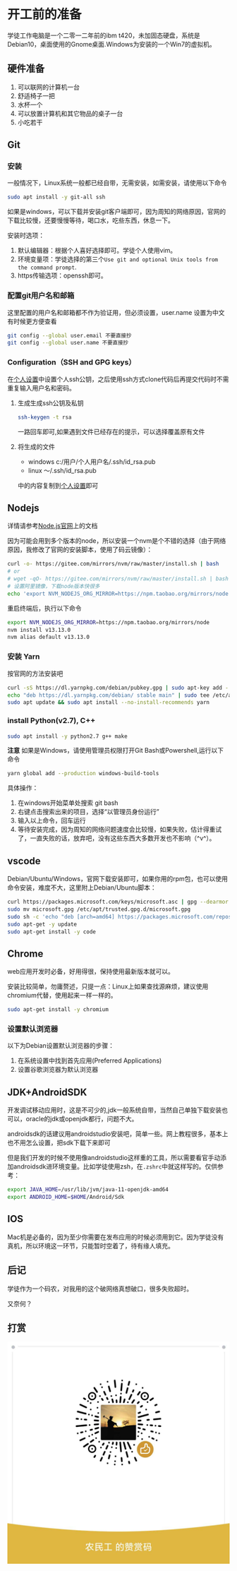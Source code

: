 # 开工前的准备

学徒工作电脑是一个二零一二年前的ibm t420，未加固态硬盘，系统是Debian10，桌面使用的Gnome桌面.Windows为安装的一个Win7的虚拟机。

## 硬件准备

1. 可以联网的计算机一台
1. 舒适椅子一把
1. 水杯一个
1. 可以放置计算机和其它物品的桌子一台
1. 小吃若干

## Git

### 安装

一般情况下，Linux系统一般都已经自带，无需安装，如需安装，请使用以下命令

```sh
sudo apt install -y git-all ssh
```

如果是windows，可以下载并安装git客户端即可，因为周知的网络原因，官网的下载比较慢，还要慢慢等待，喝口水，吃些东西，休息一下。

安装时选项：

1. 默认编辑器：根据个人喜好选择即可。学徒个人使用vim。
1. 环境变量项：学徒选择的第三个`Use git and optional Unix tools from the command prompt`.
1. https传输选项：openssh即可。

### 配置git用户名和邮箱

这里配置的用户名和邮箱都不作为验证用，但必须设置，user.name 设置为中文有时候更方便查看

```sh
git config --global user.email 不要直接抄
git config --global user.name 不要直接抄
```

### Configuration（SSH and GPG keys）

在[个人设置](https://github.com/settings/keys)中设置个人ssh公钥，之后使用ssh方式clone代码后再提交代码时不需重复输入用户名和密码。

1. 生成生成ssh公钥及私钥

	```sh
	ssh-keygen -t rsa
	```

    一路回车即可,如果遇到文件已经存在的提示，可以选择覆盖原有文件

1. 将生成的文件

    - windows c:/用户/个人用户名/.ssh/id_rsa.pub
    - linux ～/.ssh/id_rsa.pub

    中的内容复制到[个人设置](https://gitee.com/profile/sshkeys)即可

## Nodejs

详情请参考[Node.js官网](https://nodejs.org/en/)上的文档

因为可能会用到多个版本的node，所以安装一个nvm是个不错的选择（由于网络原因，我修改了官网的安装脚本，使用了码云镜像）：

```sh
curl -o- https://gitee.com/mirrors/nvm/raw/master/install.sh | bash
# or
# wget -qO- https://gitee.com/mirrors/nvm/raw/master/install.sh | bash
# 设置阿里镜像，下载node版本快很多
echo 'export NVM_NODEJS_ORG_MIRROR=https://npm.taobao.org/mirrors/node'>>~/.zshrc
```

重启终端后，执行以下命令

```sh
export NVM_NODEJS_ORG_MIRROR=https://npm.taobao.org/mirrors/node
nvm install v13.13.0
nvm alias default v13.13.0
```

### 安装 Yarn

按官网的方法安装吧

```sh
curl -sS https://dl.yarnpkg.com/debian/pubkey.gpg | sudo apt-key add -
echo "deb https://dl.yarnpkg.com/debian/ stable main" | sudo tee /etc/apt/sources.list.d/yarn.list
sudo apt update && sudo apt install --no-install-recommends yarn
```

### install Python(v2.7), C++

```sh
sudo apt install -y python2.7 g++ make
```

**注意** 如果是Windows，请使用管理员权限打开Git Bash或Powershell,运行以下命令

```sh
yarn global add --production windows-build-tools
```

具体操作：

1. 在windows开始菜单处搜索 git bash
1. 右键点击搜索出来的项目，选择“以管理员身份运行”
1. 输入以上命令，回车运行
1. 等待安装完成，因为周知的网络问题速度会比较慢，如果失败，估计得重试了，一直失败的话，放弃吧，没有这些东西大多数开发也不影响（^v^）。

## vscode

Debian/Ubuntu/Windows，官网下载安装即可，如果你用的rpm包，也可以使用命令安装，难度不大，这里附上Debian/Ubuntu脚本：

```sh
curl https://packages.microsoft.com/keys/microsoft.asc | gpg --dearmor > microsoft.gpg
sudo mv microsoft.gpg /etc/apt/trusted.gpg.d/microsoft.gpg
sudo sh -c 'echo "deb [arch=amd64] https://packages.microsoft.com/repos/vscode stable main" > /etc/apt/sources.list.d/vscode.list'
sudo apt-get -y update
sudo apt-get install -y code
```

## Chrome

web应用开发时必备，好用得很，保持使用最新版本就可以。

安装比较简单，勿庸赘述，只提一点：Linux上如果查找源麻烦，建议使用chromium代替，使用起来一样一样的。

```sh
sudo apt-get install -y chromium
```

### 设置默认浏览器

以下为Debian设置默认浏览器的步骤：

1. 在系统设置中找到首先应用(Preferred Applications)
1. 设置谷歌浏览器为默认浏览器

## JDK+AndroidSDK

开发调试移动应用时，这是不可少的,jdk一般系统自带，当然自己单独下载安装也可以，oracle的jdk或openjdk都行，问题不大。

androidsdk的话建议用androidstudio安装吧，简单一些。网上教程很多，基本上也不用怎么设置，把sdk下载下来即可

但是我们开发的时候不使用像androidstudio这样重的工具，所以需要看官手动添加androidsdk进环境变量。比如学徒使用zsh，在`.zshrc`中就这样写的。仅供参考：

```sh
export JAVA_HOME=/usr/lib/jvm/java-11-openjdk-amd64
export ANDROID_HOME=$HOME/Android/Sdk
```

## IOS

Mac机是必备的，因为至少你需要在发布应用的时候必须用到它。因为学徒没有真机，所以环境这一环节，只能暂时空着了，待有缘人填充。

## 后记

学徒作为一个码农，对我用的这个破网络真想破口，很多失败超时。

又奈何？

## 打赏

![打赏](../images/dashang.jpg)
